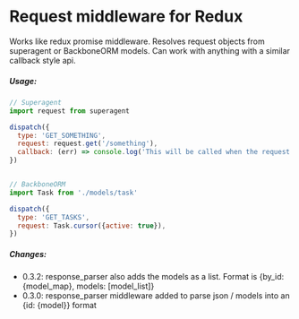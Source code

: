 # Request middleware for Redux

Works like redux promise middleware. Resolves request objects from superagent or BackboneORM models. Can work with anything with a similar callback style api.

##### Usage:

```javascript
// Superagent
import request from superagent

dispatch({
  type: 'GET_SOMETHING',
  request: request.get('/something'),
  callback: (err) => console.log('This will be called when the request completes. Useful for navigating after a request returns (login, etc). Errors should not be handled here - an error action is sent, work with that.'),
})


// BackboneORM
import Task from './models/task'

dispatch({
  type: 'GET_TASKS',
  request: Task.cursor({active: true}),
})
```

##### Changes:

- 0.3.2: response_parser also adds the models as a list. Format is {by_id: {model_map}, models: [model_list]}
- 0.3.0: response_parser middleware added to parse json / models into an {id: {model}} format
